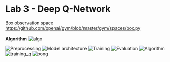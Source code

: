 # Lab 3 - Deep Q-Network

Box observation space<br>
https://github.com/openai/gym/blob/master/gym/spaces/box.py
<br>
<br>
**Algorithm**
![algo](resources/algo.PNG?raw=true "Title")

![Preprocessing](resources/preprocessing.PNG?raw=true "Title")
![Model architecture](resources/architecture.PNG?raw=true "Title")
![Training](resources/training.png?raw=true "Title")
![Evaluation](resources/evaluation.PNG?raw=true "Title")
![Algorithm](resources/algorithm.png?raw=true "Title")
![training_q](resources/training_q.PNG?raw=true "Title")
![pong](resources/pong.PNG?raw=true "Title")
